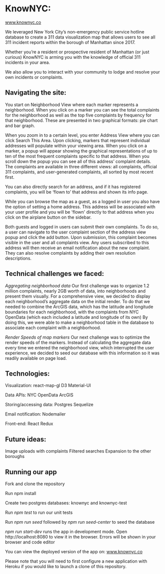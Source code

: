 # KnowNYC:

www.knownyc.co

We leveraged New York City’s non-emergency public service hotline database to create a 311 data visualization map that allows users to see all 311 incident reports within the borough of Manhattan since 2017.

Whether you’re a resident or prospective resident of Manhattan (or just curious) KnowNYC is arming you with the knowledge of official 311 incidents in your area.

We also allow you to interact with your community to lodge and resolve your own incidents or complaints.

## Navigating the site:

You start on Neighborhood View where each marker represents a neighborhood. When you click on a marker you can see the total complaints for the neighborhood as well as the top five complaints by frequency for that neighborhood. These are presented in two graphical formats: pie chart and bar graph.

When you zoom in to a certain level, you enter Address View where you can click Search This Area. Upon clicking, markers that represent individual addresses will populate within your viewing area. When you click on a marker, a popup will appear showing the graphical representations of up to ten of the most frequent complaints specific to that address. When you scroll down the popup you can see all of this address’ complaint details. The complaints are available in three different views: all complaints, official 311 complaints, and user-generated complaints, all sorted by most recent first.

You can also directly search for an address, and if it has registered complaints, you will be ‘flown to’ that address and shown its info page.

While you can browse the map as a guest, as a logged in user you also have the option of setting a home address. This address will be associated with your user profile and you will be 'flown' directly to that address when you click on the airplane button on the sidebar.

Both guests and logged in users can submit their own complaints. To do so, a user can navigate to the user complaint section of the address view popup and click the add button. Upon submission, this complaint becomes visible in the user and all complaints view. Any users subscribed to this address will then receive an email notification about the new complaint. They can also resolve complaints by adding their own resolution descriptions.

## Technical challenges we faced:

_Aggregating neighborhood data_
Our first challenge was to organize 1.2 million complaints, nearly 2GB worth of data, into neighborhoods and present them visually. For a comprehensive view, we decided to display each neighborhood’s aggregate data on the initial render.
To do that we needed to combine the ArcGIS data, which has the latitude and longitude boundaries for each neighborhood, with the complaints from NYC OpenData (which each included a latitude and longitude of its own)
By doing this, we were able to make a neighborhood table in the database to associate each complaint with a neighborhood.

_Render Speeds of map markers_
Our next challenge was to optimize the render speeds of the markers.
Instead of calculating the aggregate data every time we entered the neighborhood view, which interrupted the user experience, we decided to seed our database with this information so it was readily available on page load.

## Technologies:

Visualization:
react-map-gl
D3
Material-UI

Data APIs:
NYC OpenData
ArcGIS

Storing/accessing data:
Postgres
Sequelize

Email notification:
Nodemailer

Front-end:
React
Redux

## Future ideas:

Image uploads with complaints
Filtered searches
Expansion to the other boroughs

## Running our app

Fork and clone the repository

Run npm install

Create two postgres databases: knownyc and knownyc-test

Run _npm test_ to run our unit tests

Run _npm run seed_ followed by _npm run seed-center_ to seed the database

_npm run start-dev_ runs the app in development mode. Open http://localhost:8080 to view it in the browser. Errors will be shown in your browser and code editor

You can view the deployed version of the app on: www.knownyc.co

Please note that you will need to first configure a new application with Heroku if you would like to launch a clone of this repository.
